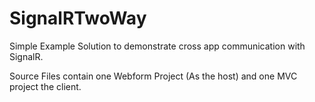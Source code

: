 # SignalRTwoWay
Simple Example Solution to demonstrate cross app communication with SignalR.

Source Files contain one Webform Project (As the host) and one MVC project the client.
